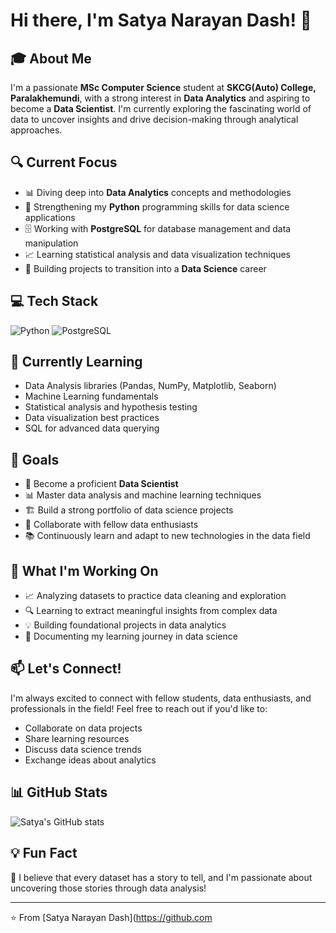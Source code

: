 # Hi there, I'm Satya Narayan Dash! 👋

## 🎓 About Me
I'm a passionate **MSc Computer Science** student at **SKCG(Auto) College, Paralakhemundi**, with a strong interest in **Data Analytics** and aspiring to become a **Data Scientist**. I'm currently exploring the fascinating world of data to uncover insights and drive decision-making through analytical approaches.

## 🔍 Current Focus
- 📊 Diving deep into **Data Analytics** concepts and methodologies
- 🐍 Strengthening my **Python** programming skills for data science applications
- 🗄️ Working with **PostgreSQL** for database management and data manipulation
- 📈 Learning statistical analysis and data visualization techniques
- 🎯 Building projects to transition into a **Data Science** career

## 💻 Tech Stack
![Python](https://img.shields.io/badge/Python-3776AB?style=for-the-badge&logo=python&logoColor=white)
![PostgreSQL](https://img.shields.io/badge/PostgreSQL-316192?style=for-the-badge&logo=postgresql&logoColor=white)

## 🌱 Currently Learning
- Data Analysis libraries (Pandas, NumPy, Matplotlib, Seaborn)
- Machine Learning fundamentals
- Statistical analysis and hypothesis testing
- Data visualization best practices
- SQL for advanced data querying

## 🎯 Goals
- 🔬 Become a proficient **Data Scientist**
- 📊 Master data analysis and machine learning techniques
- 🏗️ Build a strong portfolio of data science projects
- 🤝 Collaborate with fellow data enthusiasts
- 📚 Continuously learn and adapt to new technologies in the data field

## 🚀 What I'm Working On
- 📈 Analyzing datasets to practice data cleaning and exploration
- 🔍 Learning to extract meaningful insights from complex data
- 💡 Building foundational projects in data analytics
- 📝 Documenting my learning journey in data science

## 📫 Let's Connect!
I'm always excited to connect with fellow students, data enthusiasts, and professionals in the field! Feel free to reach out if you'd like to:
- Collaborate on data projects
- Share learning resources
- Discuss data science trends
- Exchange ideas about analytics

## 📊 GitHub Stats
![Satya's GitHub stats](https://github-readme-stats.vercel.app/api?username=Satya4360&show_icons=true&theme=radical)

## 💡 Fun Fact
🌟 I believe that every dataset has a story to tell, and I'm passionate about uncovering those stories through data analysis!

---
⭐️ From [Satya Narayan Dash](https://github.com
